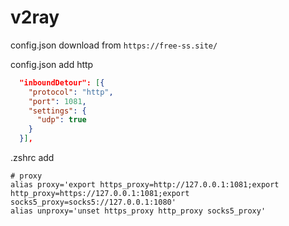 # v2ray

config.json download from `https://free-ss.site/`

config.json add http

```json
  "inboundDetour": [{
    "protocol": "http",
    "port": 1081,
    "settings": {
      "udp": true
    }
  }],
```

.zshrc add

```config
# proxy
alias proxy='export https_proxy=http://127.0.0.1:1081;export http_proxy=https://127.0.0.1:1081;export socks5_proxy=socks5://127.0.0.1:1080'
alias unproxy='unset https_proxy http_proxy socks5_proxy'
```